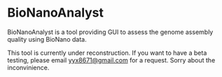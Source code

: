 # BioNanoAnalyst
BioNanoAnalyst is a tool providing  GUI to assess the genome assembly quality using BioNano data.

This tool is currently under reconstruction. If you want to have a beta testing, please email yyx8671@gmail.com for a request. Sorry about the inconvinience.
